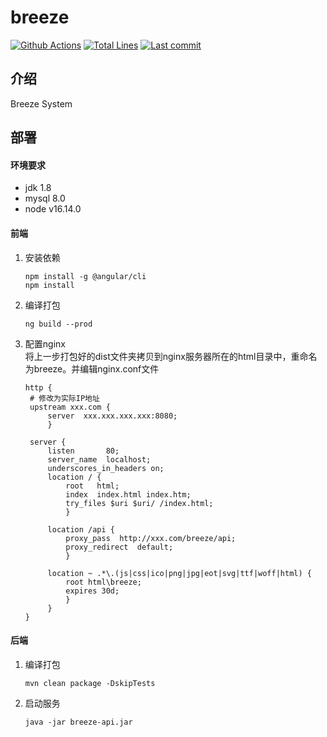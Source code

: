 # breeze

[![Github Actions](https://img.shields.io/github/workflow/status/flowerfine/breeze/CI)](https://github.com/flowerfine/breeze/actions)
[![Total Lines](https://tokei.rs/b1/github/flowerfine/breeze?category=lines)](https://github.com/flowerfine/breeze)
[![Last commit](https://img.shields.io/github/last-commit/flowerfine/breeze.svg)](https://github.com/flowerfine/breeze)

## 介绍

Breeze System

## 部署

#### 环境要求

- jdk 1.8
- mysql 8.0
- node v16.14.0

#### 前端

1. 安装依赖
   ```shell
   npm install -g @angular/cli
   npm install
   ```
2. 编译打包
   ```shell
   ng build --prod
   ```
3. 配置nginx<br/>
   将上一步打包好的dist文件夹拷贝到nginx服务器所在的html目录中，重命名为breeze。并编辑nginx.conf文件

   ```text
   http {
    # 修改为实际IP地址
    upstream xxx.com {
        server  xxx.xxx.xxx.xxx:8080;
        } 
   
    server {
        listen       80;
        server_name  localhost;
        underscores_in_headers on;
        location / {
            root   html;
            index  index.html index.htm;
            try_files $uri $uri/ /index.html;
            }

        location /api {
            proxy_pass  http://xxx.com/breeze/api;
            proxy_redirect  default;
            }

        location ~ .*\.(js|css|ico|png|jpg|eot|svg|ttf|woff|html) {
            root html\breeze;
            expires 30d;
            }
        }
   }
   ```

#### 后端

1. 编译打包
   ``` shell
   mvn clean package -DskipTests
   ```
2. 启动服务
   ```shell
   java -jar breeze-api.jar
   ```